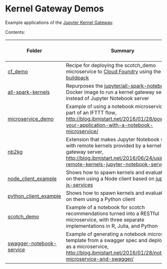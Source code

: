 # Kernel Gateway Demos

Example applications of the [Jupyter Kernel Gateway](https://github.com/jupyter/kernel_gateway).

Contents:

|Folder|Summary|Kernel Gateway Mode|
|------|-------|-------------------|
|[cf_demo](cf_demo)|Recipe for deploying the scotch_demo microservice to [Cloud Foundry](https://www.cloudfoundry.org/) using the [Python buildpack](https://github.com/cloudfoundry/python-buildpack)|[notebook-http](http://jupyter-kernel-gateway.readthedocs.io/en/stable/http-mode.html)|
|[all-spark-kernels](all-spark-kernels)|Repurposes the [jupyter/all-spark-notebook](https://github.com/jupyter/docker-stacks/tree/master/all-spark-notebook) Docker image to run a kernel gateway server instead of Jupyter Notebook server|[jupyter-websocket](http://jupyter-kernel-gateway.readthedocs.io/en/stable/websocket-mode.html)|
|[microservice_demo](microservice_demo)|Example of using a notebook microservice as part of an IFTTT flow, http://blog.ibmjstart.net/2016/01/28/powering-your-application-with-a-notebook-microservice/|[notebook-http](http://jupyter-kernel-gateway.readthedocs.io/en/stable/http-mode.html)|
|[nb2kg](nb2kg)|Extension that makes Jupyter Notebook work with remote kernels provided by a kernel gateway server, http://blog.ibmjstart.net/2016/06/24/using-remote-kernels-jupyter-notebook-server/|[jupyter-websocket](http://jupyter-kernel-gateway.readthedocs.io/en/stable/websocket-mode.html)|
|[node_client_example](node_client_example)|Shows how to spawn kernels and evaluate code on them using a Node client based on [jupyter-js-services](https://github.com/jupyter/jupyter-js-services)|[jupyter-websocket](http://jupyter-kernel-gateway.readthedocs.io/en/stable/websocket-mode.html)|
|[python_client_example](python_client_example)|Shows how to spawn kernels and evaluate code on them using a Python client|[jupyter-websocket](http://jupyter-kernel-gateway.readthedocs.io/en/stable/websocket-mode.html)|
|[scotch_demo](scotch_demo)|Example of a notebook for scotch recommendations turned into a RESTful microservice, with three separate implementations in R, Julia, and Python|[notebook-http](http://jupyter-kernel-gateway.readthedocs.io/en/stable/http-mode.html)|
|[swagger-notebook-service](swagger-notebook-service)|Example of generating a notebook microservice template from a swagger spec and deploying it as a microservice, http://blog.ibmjstart.net/2016/01/28/notebook-microservice-and-swagger/|[notebook-http](http://jupyter-kernel-gateway.readthedocs.io/en/stable/http-mode.html)|

